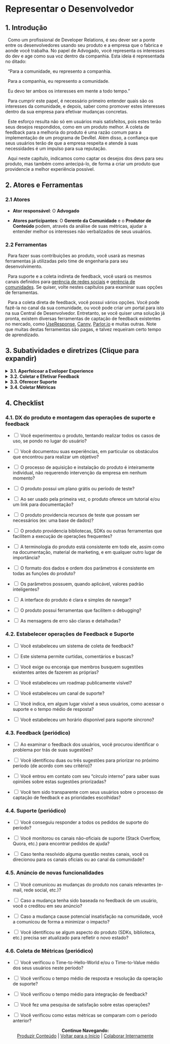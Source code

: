 # Representar o Desenvolvedor

## 1. Introdução

&nbsp;&nbsp;Como um profissional de Developer Relations, é seu dever ser a ponte entre os desenvolvedores usando seu produto e a empresa que o fabrica e aonde você trabalha. No papel de Advogado, você representa os interesses do dev e age como sua voz dentro da companhia. Esta ideia é representada no ditado:

&nbsp;&nbsp;“Para a comunidade, eu represento a companhia.

&nbsp;&nbsp;Para a companhia, eu represento a comunidade.

&nbsp;&nbsp;Eu devo ter ambos os interesses em mente a todo tempo.”

&nbsp;&nbsp;Para cumprir este papel, é necessário primeiro entender quais são os interesses da comunidade, e depois, saber como promover estes interesses dentro da sua empresa para efetivar mudanças concretas.

&nbsp;&nbsp;Este esforço resulta não só em usuários mais satisfeitos, pois estes terão seus desejos respondidos, como em um produto melhor. A coleta de feedback para a melhoria do produto é uma razão comum para a implementação de um programa de DevRel. Além disso, a confiança que seus usuários terão de que a empresa respeita e atende à suas necessidades é um impulso para sua reputação.

&nbsp;&nbsp;Aqui neste capítulo, indicamos como captar os desejos dos devs para seu produto, mas também como antecipá-lo, de forma a criar um produto que providencie a melhor experiência possível.

## 2. Atores e Ferramentas

### 2.1 Atores

* **Ator responsável**: O **Advogado**

* **Atores participantes**: O **Gerente da Comunidade** e o **Produtor de Conteúdo** podem, através da análise de suas métricas, ajudar a entender melhor os interesses não verbalizados de seus usuários.

### 2.2 Ferramentas

&nbsp;&nbsp;Para fazer suas contribuições ao produto, você usará as mesmas ferramentas já utilizadas pelo time de engenharia para seu desenvolvimento.

&nbsp;&nbsp;Para suporte e a coleta indireta de feedback, você usará os mesmos canais definidos para [gerência de redes sociais](https://pedrowagner.github.io/DevRel/Atividades/Redes) e [gerência de comunidades](https://pedrowagner.github.io/DevRel/Atividades/Comunidade). Se quiser, volte nestes capítulos para examinar suas opções de ferramentas.

&nbsp;&nbsp;Para a coleta direta de feedback, você possui vários opções. Você pode fazê-la no canal da sua comunidade, ou você pode criar um portal para isto na sua Central de Desenvolvedor. Entretanto, se você quiser uma solução já pronta, existem diversas ferramentas de captação de feedback existentes no mercado, como [UseResponse](https://www.useresponse.com/), [Canny](https://canny.io/), [Parlor.io](https://www.parlor.io/) e muitas outras. Note que muitas destas ferramentas são pagas, e talvez requeiram certo tempo de aprendizado.

## 3. Subatividades e diretrizes (Clique para expandir)

<details>
<summary><strong>3.1. Aperfeicoar a Eveloper Experience</strong></summary>
  <br>
  <br>
&nbsp;&nbsp;Um dos objetivos principais de DevRel é ser responsável pela Developer Experience, ou Experiência do Desenvolvedor. DX, como também é chamada, é o equivalente ao conceito de User Experience, só que específico para quando o usuário é um desenvolvedor de software. Ou seja, é o conjunto de experiências pelo qual o dev passa ao utilizar seu produto e todos os aspectos relacionados. Os princípios são os mesmos no geral, mas com diferenças sutis na prática.
  <br>
  <br>
&nbsp;&nbsp;DX envolve tudo com o qual o dev interage na sua jornada, inclusive o marketing, a comunidade e a documentação. Entretanto, tudo isto já foi coberto em capítulos passados. Este capítulo trata especificamente do produto em si.
  <br>
  <br>
&nbsp;&nbsp;Produtos voltados para devs frequentemente negligenciam DX, talvez pela expectativa de que um público técnico saiba “se virar”. Entretanto, devs desejam e merecem soluções tão acessíveis e confortáveis quanto o público leigo. Eles já terão muito trabalho construindo seus projetos, e não querem desperdiçar esforço somente para usar sua ferramenta. No oceano de produtos voltados para devs, o seu irá se diferenciar pela sua DX.
  <br>
  <br>
&nbsp;&nbsp;A melhor forma de fazer isso é coletando o feedback dos seus devs e transformá-los em mudanças no produto. Entretanto, você pode e deve tentar fazer isto antes mesmo de ter uma comunidade para oferecer feedback. Tudo o que você precisa fazer é se colocar no lugar de seus usuários para tentar antecipar o que irão dizer.
  <br>
  <br>
&nbsp;&nbsp;Para fazer isso, basta você usar o produto você mesmo, não como um beta tester, mas como um “cliente zero”. No capítulo <a href="https://pedrowagner.github.io/DevRel/Atividades/Documentacao">“Escrever Documentação”</a>, tivemos uma seção sobre a “investigação empática do produto” e aqui é o mesmo conceito. Use o produto como se fosse um usuário, passando por vários casos de uso, e documentando como se sente em cada momento, e como poderia se sentir melhor.
  <br>
  <br>
&nbsp;&nbsp;Você pode ir além. Se ponha no lugar de um desenvolvedor de software que tem um prazo apertado para realizar um projeto, e precisa de uma solução que seu produto provê. Entretanto, imagine que existem dúzias de outras soluções viáveis, inclusive montar uma você mesmo. Pense que você então começa a testar o seu produto, tentando entender o mais rápido possível o que faz, como usar, e se é a melhor solução. Neste cenário, cada obstáculo que você encontra, cada segundo que você passa não progredindo, não entendendo alguma coisa, ou esperando uma resposta é um segundo a mais que você está considerando outra solução.
  <br>
  <br>
&nbsp;&nbsp;Com esta mentalidade, você poderá identificar as falhas na DX do seu produto. Lembre-se também, que você inerentemente já conhece o produto melhor que um novato, por isso você tem certa parcialidade; o que for óbvio pra você, pode não o ser para outros. Por isso, nunca assuma expertise, imagine que haverá muitos devs novatos e inexperientes testando seu produto também. Seu objetivo geral deve ser reduzir a quantidade de esforço e pensamento que um dev precisará gastar para usar seu produto.
  <br>
  <br>
&nbsp;&nbsp;Este cenário começa desde o momento de download e instalação. Assim que o dev encontra sua ferramenta ele deve poder baixá-la, instalá-la e começar a usá-la da forma mais simples possível. Garanta que este processo seja completamente self-service, isto é, que o dev possa completa-lo sem ter que interagir com alguém da sua companhia. O tempo que o dev passa esperando uma resposta para um pedido de permissão ou chave é o tempo em que ele irá desistir e procurar outro produto. Garanta também, se seu modelo de negócio envolver pagamento direto, que haja um plano grátis ou período de teste para que o dev possa experimentar sem ter que pagar.
  <br>
  <br>
&nbsp;&nbsp;Uma vez que o dev começa a usar o seu produto, ele precisa ser ensinado o que fazer. Garanta que haja um breve tutorial ensinando os primeiros passos para o uso do produto, ou um link direto para sua documentação, onde tal tutorial também pode ser encontrado.
  <br>
  <br>
&nbsp;&nbsp;Providencie tudo que seja necessário para poder experimentar a ferramenta. Por exemplo, se o produto envolver a análise de dados, providencie uma base de dados pronta para teste. Se a ferramenta envolver a manipulação de imagens ou vídeos, providencie alguns. Estes recursos de teste podem vir juntos com o produto, ou baixados separadamente na sua Central. Isso já foi dito no <a href="https://pedrowagner.github.io/DevRel/Passos/Preparacoes">capítulo 4</a>, mas certifique-se que sua Central dê acesso rápido a todos os recursos necessários, como documentação, suporte, etc.
  <br>
  <br>
&nbsp;&nbsp;Ao examinar os casos de uso de seu produto, você deve ter percebido algumas funções ou atividades que devs irão frequentemente ter que implementar. Se for o caso, você pode facilitar a vida deles escrevendo peças de código prontas para realizá-las, na forma de SDKs e bibliotecas do cliente. Pense nas possíveis ferramentas que o usuário possa querer usar em conjunto com a sua e pense em forma de integrá-las.
  <br>
  <br>
&nbsp;&nbsp;O ideal é que estas bibliotecas e SDKs cubram o máximo de funções possíveis e estejam disponíveis em todas as linguagens de programação usadas em sua ferramenta. Entretanto, fazer isso é uma tarefa monumental; além disso, quanto mais SDKs você disponibiliza, mais difícil é mantê-las atualizadas à medida que o produto evolui. Você nunca quer uma situação em que um usuário, depois de usar um SDK por várias semanas, descobre que ela não funciona mais por causa de uma atualização do produto. Por isso, priorize as linguagens e funcionalidades que você acredita serem as mais essenciais ou mais usadas pelo seu público alvo. Para facilitar sua manutenção, considere tornar estas SDKs open-source, para que sua comunidade possa ajudá-lo a mantê-las.
  <br>
  <br>
&nbsp;&nbsp;Garanta que a terminologia e parametrização são consistentes em toda a ferramenta e recursos relacionados. Ou seja, se uma função, aspecto, ferramenta, etc. do produto tem um nome em uma tela, deve ter o mesmo nome em todas as outras partes do produto, na documentação, no conteúdo publicado e em tudo mais que sua empresa produz. Da mesma forma, se uma função recebe seus parâmetros em certa ordem (por exemplo, data/hora/local), então uma função similar deve recebê-los na mesma ordem (e não, hora/local/data). Use o mesmo formato de data padrão em toda a ferramenta.
  <br>
  <br>
&nbsp;&nbsp;Sobre os parâmetros, use padronização inteligente deles nas suas funções. Ou seja, faça com que os parâmetros tenham um valor padrão que, você acredita, será comumente utilizado. Por exemplo, se seu público alvo é brasileiro, então o parâmetro “País”, se existir, deve ter como valor padrão “Brasil”, pois provavelmente será muito usado.
  <br>
  <br>
&nbsp;&nbsp;Garanta que a interface é fácil de navegar, com uma interface simples e clara. Sempre que uma ação é realizada, as consequências desta devem ser explicitadas.
  <br>
  <br>
&nbsp;&nbsp;Garanta que o produto seja fácil de debugar. Faça com que a interface ou o console mostrem claramente em que pontos de um processo algo ocorreu em desacordo com o esperado. Revise os códigos e mensagens de erro para se certificar de que estão claras e detalhadas.
  <br>
  <br>
&nbsp;&nbsp;Apesar de estarmos falando repetidamente nesta seção que você precisa garantir certos aspectos do produto, não é responsabilidade do time de DevRel fazer a programação e a engenharia necessárias. Sua responsabilidade é argumentar e promover a inclusão destes aspectos aos times responsáveis.
  <br>
  <br>
&nbsp;&nbsp;Entretanto, pode ser benéfico para todos os envolvidos que você de fato tome parte das atividades de engenharia. Além de providenciar mais um par de mãos ao time de produção, isto te permite aprofundar seu conhecimento técnico do produto, o que te ajudará na hora de oferecer suporte, e ajuda a construir uma empatia necessária entre você e os engenheiros. Você poderá entender que nem sempre o que você pedirá deles é fácil.
  <br>
  <br>
&nbsp;&nbsp;Estes são apenas algumas sugestões para melhorar a DX mesmo antes do feedback da comunidade, você ainda pode descobrir muito mais na sua investigação. Este trabalho não está terminado depois da primeira release, você deve continuar pensando na DX à medida que o produto evolui.
  <br>
  <br>
&nbsp;&nbsp;É sua responsabilidade, também, comunicar qualquer mudança do produto para sua comunidade. A forma principal de fazer isso é ter um roadmap publicamente visível em algum lugar, como na sua Central do Desenvolvedor. Além disso, comunique mudanças recentes através de um changelog, por e-mails, nas redes sociais e nos canais da comunidade.
  <br>
  <br>
&nbsp;&nbsp;Tente identificar mudanças que poderão causar atrito e insatisfação na comunidade. Se estas mudanças forem de fato necessárias (como por exemplo, aposentar uma versão antiga do produto) pense na forma de melhor comunicar isto aos afetados e como minimizar o impacto.
    <br>
  <br>
</details>
<details>
<summary><strong>3.2. Coletar e Efetivar Feedback</strong></summary>
      <br>
  <br>
&nbsp;&nbsp;Uma vez que você já tem pessoas utilizando seu produto, a melhor forma de definir como melhorar a DX e o produto em geral é perguntando diretamente aos usuários. Por isso, é importante entender as melhores formas de captar os sentimentos da sua comunidade.
    <br>
  <br>
&nbsp;&nbsp;Existem várias formas de se fazer isto, muitas já descritas em capítulos passados, como monitorando redes sociais, a performance em hackathons, ou as páginas mais populares da documentação. Entretanto, o jeito mais eficiente de fazer é com um sistema de sugestões disponível para sua comunidade. Para isso, você pode criar o seu, ou usar uma das ferramentas recomendadas.
    <br>
  <br>
&nbsp;&nbsp;O importante é que, no seu sistema, seja qual for, o feedback seja público, e possa ser votado e comentado pela sua comunidade. Isto permite identificar sugestões que são populares, ou seja, cujo problema incitante afeta muitas pessoas. Também é importante que este sistema possua uma ferramenta de busca, para que usuários possam buscar por sugestões anteriores. Tente exigir ou no mínimo encorajar usuários a buscarem por sugestões existentes antes de mandar uma própria, diminuindo a duplicação.
    <br>
  <br>
&nbsp;&nbsp;Com sorte, você receberá muitas sugestões, mais do que podem ser realisticamente implementadas no produto. Por isso, priorize duas ou três sugestões e passe somente estas para o time de produção. À medida que uma sugestão é implementada, outra pode ser priorizada, com o objetivo de que pelo menos as duas ou três escolhidas sejam resolvidas dentro da próxima sprint.
    <br>
  <br>
&nbsp;&nbsp;Quais sugestões devem ser priorizadas fica a seu critério. Você pode escolher aquelas que são mais populares, aquelas que são mais essenciais, ou mesmo aquelas que podem ser implementadas mais rapidamente. Aprenda a diferenciar as sugestões que são importantes daquelas que “seriam boas de ter”. Lembre-se que apenas os seus usuários mais assíduos irão usar o sistema de sugestão, então, para cada voto no sistema, existem diversos usuários querendo a mesma coisa.
    <br>
  <br>
&nbsp;&nbsp;Uma característica do público técnico com quem estará lidando é que seu feedback comumente não será na forma da relação de um problema, mas sim da proposta de uma solução. Apesar de isso parecer útil, tenha cuidado. Nem toda solução proposta será boa, e vários devs podem ter respostas diferentes para o mesmo problema. Ao invés de simplesmente repassar as ideias sugeridas, procure entender os problemas por trás delas e decida, com o time de engenharia, a melhor solução.
    <br>
  <br>
&nbsp;&nbsp;Você também pode pedir feedback diretamente para os membros do seu “Círculo Íntimo” (ver <a href="https://pedrowagner.github.io/DevRel/Atividades/Comunidade">capítulo “Gerenciar Comunidade”</a>).
    <br>
  <br>
&nbsp;&nbsp;É crucial ter um tempo de resposta rápido e implementação de feedback eficiente. Isto irá deixar seus usuários satisfeitos e encorajá-los a fazer mais sugestões. Esta eficiência é particularmente importante nos primeiros dias do seu produto, em que você está estabelecendo sua credibilidade entre os early adopters.
    <br>
  <br>
&nbsp;&nbsp;Seja sempre transparente com sua comunidade sobre o processo de integração de feedback, e o porquê de certas sugestões serem priorizadas sobre outras. É possível que você tenha que recusar alguma sugestão popular, e você deve saber explicar suas razões para os decepcionados.
    <br>
  <br>
&nbsp;&nbsp;Por fim, quando alguma sugestão da comunidade se tornar uma nova funcionalidade do produto, comunique isso a todos, sempre creditando o usuário que fez a sugestão original.
    <br>
  <br>  
</details>
<details>
<summary><strong>3.3. Oferecer Suporte</strong></summary>
     <br>
  <br>  
&nbsp;&nbsp;Apesar de todos os seus esforços e do seu time, sempre haverá momentos em que usuários encontrarão obstáculos que não conseguirão resolver sozinhos. Por isso, é preciso ter uma operação de suporte. Mais do que qualquer outro aspecto, devs julgarão um produto por quão fácil é pedir ajuda.
    <br>
  <br>  
&nbsp;&nbsp;A maioria das empresas já possui uma operação de suporte. Entretanto, em se tratando de um produto voltado para um público técnico, é importante que a pessoa por trás do suporte conheça o produto profundamente para poder guiar um usuário no processo de desenvolvimento. Esta pessoa pode ser você, ou alguém do time de engenharia.
    <br>
  <br>  
&nbsp;&nbsp;Deixe claro na sua Central do Desenvolvedor, no próprio produto, e onde mais for apropriado, onde e como os usuários podem pedir suporte. Deixe muito claro o tempo médio de resposta, que deve, idealmente, ser o menor possível.
    <br>
  <br>  
&nbsp;&nbsp;Este suporte pode ser assíncrono, mas você também pode estabelecer um horário específico em que devs possam ter uma conversa síncrona individual com você (ou quem estiver responsável por suporte).
    <br>
  <br>  
&nbsp;&nbsp;É importante, porém difícil, também providenciar suporte em canais externos onde seu público espera ajuda, como Stack Overflow. Monitore estes canais periodicamente, e se encontrar alguma questão relevante ao seu produto, responda. Você não pode estar presente em todos os canais, e nem manter a mesma qualidade de atendimento em todos. Isto é normal. Portanto, sempre que responder uma questão procure direcionar o usuário aos canais oficiais de suporte.
    <br>
  <br>  
&nbsp;&nbsp;Sua comunidade pode ser um grande facilitador nesta operação. Usuários que também são membros dos canais da sua comunidade (Discord, Slack, Reddit, etc.) poderão resolver as questões uns dos outros, sem precisar que você intervenha. 
      <br>
  <br>  
</details>
<details>
<summary><strong>3.4. Coletar Métricas</strong></summary>
      <br>
  <br>  
&nbsp;&nbsp;DX possui uma métrica simples e muito usada: o Time-to-Hello-World ou o Time-to-Value. Estas métricas significam o tempo que um usuário leva desde o momento em que decide adquirir o produto ao momento em que ele faz seu primeiro projeto (“Hello World”) ou, no caso da segunda, seu primeiro projeto de valor.
      <br>
  <br>  
&nbsp;&nbsp;Procure descobrir o TTHW ou TTV médio dos seus usuários, com a intenção de diminuir este valor ao longo do tempo.
      <br>
  <br>  
&nbsp;&nbsp;Para as operações de feedback e suporte, meça o tempo de resposta médio, assim como a vazão do time de engenharia, isto é, quantas sugestões são implementadas em certo período de tempo.
      <br>
  <br>  
&nbsp;&nbsp;Por fim, faça uma pesquisa periódica de satisfação da sua comunidade em relação às operações de feedback e de suporte.
      <br>
  <br>    
</details>

## 4. Checklist


### 4.1.	DX do produto e montagem das operações de suporte e feedback

- <input type="checkbox" name="uchk">	Você experimentou o produto, tentando realizar todos os casos de uso, se pondo no lugar do usuário?
  
- <input type="checkbox" name="uchk">	Você documentou suas experiências, em particular os obstáculos que encontrou para realizar um objetivo?
  
- <input type="checkbox" name="uchk">	O processo de aquisição e instalação do produto é inteiramente individual, não requerendo intervenção da empresa em nenhum momento?
  
- <input type="checkbox" name="uchk">	O produto possui um plano grátis ou período de teste?
  
- <input type="checkbox" name="uchk">	Ao ser usado pela primeira vez, o produto oferece um tutorial e/ou um link para documentação?
  
- <input type="checkbox" name="uchk">	O produto providencia recursos de teste que possam ser necessários (ex: uma base de dados)?
  
- <input type="checkbox" name="uchk">	O produto providencia bibliotecas, SDKs ou outras ferramentas que facilitem a execução de operações frequentes?
  
- <input type="checkbox" name="uchk">	A terminologia do produto está consistente em todo ele, assim como na documentação, material de marketing, e em qualquer outro lugar de importância?
  
- <input type="checkbox" name="uchk">	O formato dos dados e ordem dos parâmetros é consistente em todas as funções do produto?
  
- <input type="checkbox" name="uchk">	Os parâmetros possuem, quando aplicável, valores padrão inteligentes?
  
- <input type="checkbox" name="uchk">	A interface do produto é clara e simples de navegar?
  
- <input type="checkbox" name="uchk">	O produto possui ferramentas que facilitem o debugging?
  
- <input type="checkbox" name="uchk">	As mensagens de erro são claras e detalhadas?
  
### 4.2.	Estabelecer operações de Feedback e Suporte
  
- <input type="checkbox" name="uchk">	Você estabeleceu um sistema de coleta de feedback?
  
- <input type="checkbox" name="uchk">	Este sistema permite curtidas, comentários e buscas?
  
- <input type="checkbox" name="uchk">	Você exige ou encoraja que membros busquem sugestões existentes antes de fazerem as próprias?
  
- <input type="checkbox" name="uchk">	Você estabeleceu um roadmap publicamente visível?
  
- <input type="checkbox" name="uchk">	Você estabeleceu um canal de suporte?
  
- <input type="checkbox" name="uchk">	Você indica, em algum lugar visível a seus usuários, como acessar o suporte e o tempo médio de resposta?
  
- <input type="checkbox" name="uchk">	Você estabeleceu um horário disponível para suporte síncrono?
  
### 4.3.	Feedback (periódico)
  
- <input type="checkbox" name="uchk">	Ao examinar o feedback dos usuários, você procurou identificar o problema por trás de suas sugestões?
  
- <input type="checkbox" name="uchk">	Você identificou duas ou três sugestões para priorizar no próximo período (de acordo com seu critério)?
  
- <input type="checkbox" name="uchk">	Você entrou em contato com seu “círculo interno” para saber suas opiniões sobre estas sugestões priorizadas?
  
- <input type="checkbox" name="uchk">	Você tem sido transparente com seus usuários sobre o processo de captação de feedback e as prioridades escolhidas?
  
### 4.4.	Suporte (periódico)
  
- <input type="checkbox" name="uchk">	Você conseguiu responder a todos os pedidos de suporte do período?
  
- <input type="checkbox" name="uchk">	Você monitorou os canais não-oficiais de suporte (Stack Overflow, Quora, etc.) para encontrar pedidos de ajuda?
  
- <input type="checkbox" name="uchk">	Caso tenha resolvido alguma questão nestes canais, você os direcionou para os canais oficiais ou ao canal da comunidade?
  
### 4.5.	Anúncio de novas funcionalidades
  
- <input type="checkbox" name="uchk">	Você comunicou as mudanças do produto nos canais relevantes (e-mail, rede social, etc.)?
  
- <input type="checkbox" name="uchk">	Caso a mudança tenha sido baseada no feedback de um usuário, você o creditou em seu anúncio?
  
- <input type="checkbox" name="uchk">	Caso a mudança cause potencial insatisfação na comunidade, você a comunicou de forma a minimizar o impacto?
  
- <input type="checkbox" name="uchk">	Você identificou se algum aspecto do produto (SDKs, biblioteca, etc.) precisa ser atualizado para refletir o novo estado?
  
### 4.6.	Coleta de Métricas (periódico)
  
- <input type="checkbox" name="uchk">	Você verificou o Time-to-Hello-World e/ou o Time-to-Value médio dos seus usuários neste período?
  
- <input type="checkbox" name="uchk">	Você verificou o tempo médio de resposta e resolução da operação de suporte?
  
- <input type="checkbox" name="uchk">	Você verificou o tempo médio para integração de feedback?
  
- <input type="checkbox" name="uchk">	Você fez uma pesquisa de satisfação sobre estas operações?
  
- <input type="checkbox" name="uchk">	Você verificou como estas métricas se comparam com o período anterior?
  


<p align="center">
  <b>Continue Navegando:</b><br>
  <a href="https://pedrowagner.github.io/DevRel/Atividades/Conteudo">Produzir Conteúdo</a> |
  <a href="https://pedrowagner.github.io/DevRel/Inicial">Voltar para o Início</a> |
  <a href="https://pedrowagner.github.io/DevRel/Atividades/Colaborar">Colaborar Internamente</a>
</p>
